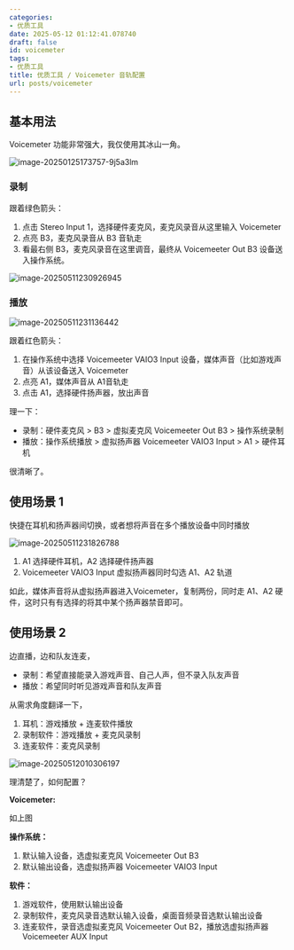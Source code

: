 ```yaml
---
categories:
- 优质工具
date: 2025-05-12 01:12:41.078740
draft: false
id: voicemeter
tags:
- 优质工具
title: 优质工具 / Voicemeter 音轨配置
url: posts/voicemeter
---
```


## 基本用法

Voicemeter 功能非常强大，我仅使用其冰山一角。

![image-20250125173757-9j5a3lm](https://static.vksir.zone/img/image-20250125173757-9j5a3lm.png)

### 录制

跟着绿色箭头：

1. 点击 Stereo Input 1，选择硬件麦克风，麦克风录音从这里输入 Voicemeter
2. 点亮 B3，麦克风录音从 B3 音轨走
3. 看最右侧 B3，麦克风录音在这里调音，最终从 Voicemeeter Out B3 设备送入操作系统。

![image-20250511230926945](https://static.vksir.zone/img/image-20250511230926945.png)

### 播放

![image-20250511231136442](https://static.vksir.zone/img/image-20250511231136442.png)

跟着红色箭头：

1. 在操作系统中选择 Voicemeeter VAIO3 Input 设备，媒体声音（比如游戏声音）从该设备送入 Voicemeter
2. 点亮 A1，媒体声音从 A1音轨走
3. 点击 A1，选择硬件扬声器，放出声音

理一下：

- 录制：硬件麦克风 > B3 > 虚拟麦克风 Voicemeeter Out B3 > 操作系统录制
- 播放：操作系统播放 > 虚拟扬声器 Voicemeeter VAIO3 Input > A1 > 硬件耳机

很清晰了。

## 使用场景 1

快捷在耳机和扬声器间切换，或者想将声音在多个播放设备中同时播放

![image-20250511231826788](https://static.vksir.zone/img/image-20250511231826788.png)

1. A1 选择硬件耳机，A2 选择硬件扬声器
2. Voicemeeter VAIO3 Input 虚拟扬声器同时勾选 A1、A2 轨道

如此，媒体声音将从虚拟扬声器进入Voicemeter，复制两份，同时走 A1、A2 硬件，这时只有有选择的将其中某个扬声器禁音即可。

## 使用场景 2

边直播，边和队友连麦，

- 录制：希望直接能录入游戏声音、自己人声，但不录入队友声音
- 播放：希望同时听见游戏声音和队友声音

从需求角度翻译一下，

1. 耳机：游戏播放 + 连麦软件播放
2. 录制软件：游戏播放 + 麦克风录制
3. 连麦软件：麦克风录制

![image-20250512010306197](https://static.vksir.zone/img/image-20250512010306197.png)

理清楚了，如何配置？

**Voicemeter:**

如上图

**操作系统：**

1. 默认输入设备，选虚拟麦克风 Voicemeeter Out B3
2. 默认输出设备，选虚拟扬声器 Voicemeeter VAIO3 Input

**软件：**

1. 游戏软件，使用默认输出设备
2. 录制软件，麦克风录音选默认输入设备，桌面音频录音选默认输出设备
3. 连麦软件，录音选虚拟麦克风 Voicemeeter Out B2，播放选虚拟扬声器 Voicemeeter AUX Input
